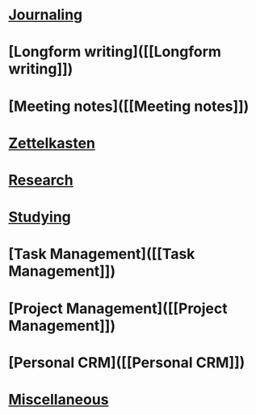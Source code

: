 # [Journaling]([[Journaling]])

# [Longform writing]([[Longform writing]])

# [Meeting notes]([[Meeting notes]])

# [Zettelkasten]([[Zettelkasten]])

# [Research]([[Research]])

# [Studying]([[Studying]])

# [Task Management]([[Task Management]])

# [Project Management]([[Project Management]])

# [Personal CRM]([[Personal CRM]])

# [Miscellaneous]([[Miscellaneous]]) 





